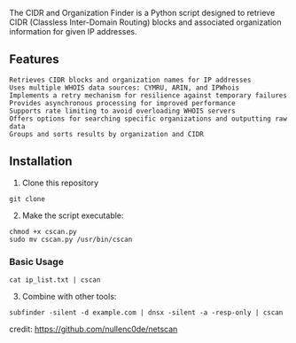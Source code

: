 The CIDR and Organization Finder is a Python script designed to retrieve CIDR (Classless Inter-Domain Routing) blocks and associated organization information for given IP addresses. 

## Features

    Retrieves CIDR blocks and organization names for IP addresses
    Uses multiple WHOIS data sources: CYMRU, ARIN, and IPWhois
    Implements a retry mechanism for resilience against temporary failures
    Provides asynchronous processing for improved performance
    Supports rate limiting to avoid overloading WHOIS servers
    Offers options for searching specific organizations and outputting raw data
    Groups and sorts results by organization and CIDR
    
## Installation
1. Clone this repository
```
git clone 
```
2. Make the script executable:
```
chmod +x cscan.py
sudo mv cscan.py /usr/bin/cscan
```

### Basic Usage

```
cat ip_list.txt | cscan
```

3. Combine with other tools:
```
subfinder -silent -d example.com | dnsx -silent -a -resp-only | cscan
```

credit: https://github.com/nullenc0de/netscan
